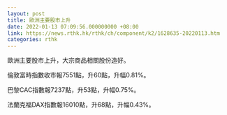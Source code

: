 ```yaml
---
layout: post
title: 歐洲主要股市上升
date: 2022-01-13 07:09:56.000000000 +08:00
link: https://news.rthk.hk/rthk/ch/component/k2/1628635-20220113.htm
categories: rthk
---
```


歐洲主要股市上升，大宗商品相關股份造好。

倫敦富時指數收市報7551點，升60點，升幅0.81%。

巴黎CAC指數報7237點，升53點，升幅0.75%。

法蘭克福DAX指數報16010點，升68點，升幅0.43%。

